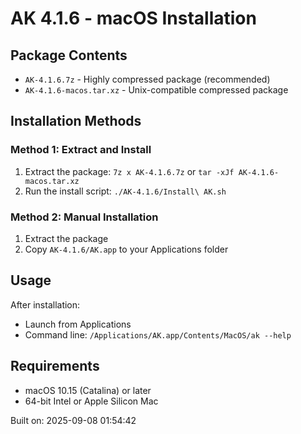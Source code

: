 # AK 4.1.6 - macOS Installation

## Package Contents
- `AK-4.1.6.7z` - Highly compressed package (recommended)
- `AK-4.1.6-macos.tar.xz` - Unix-compatible compressed package

## Installation Methods

### Method 1: Extract and Install
1. Extract the package: `7z x AK-4.1.6.7z` or `tar -xJf AK-4.1.6-macos.tar.xz`
2. Run the install script: `./AK-4.1.6/Install\ AK.sh`

### Method 2: Manual Installation
1. Extract the package
2. Copy `AK-4.1.6/AK.app` to your Applications folder

## Usage
After installation:
- Launch from Applications
- Command line: `/Applications/AK.app/Contents/MacOS/ak --help`

## Requirements
- macOS 10.15 (Catalina) or later
- 64-bit Intel or Apple Silicon Mac

Built on: 2025-09-08 01:54:42
